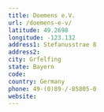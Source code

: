 ```yaml
---
title: Doemens e.V.
url: /doemens-e-v/
latitude: 49.2698
longitude: -123.132
address1: Stefanusstrae 8
address2: 
city: Grfelfing
state: Bayern
code: 
country: Germany
phone: 49-(0)89-/-85805-0
website: 
---
```


